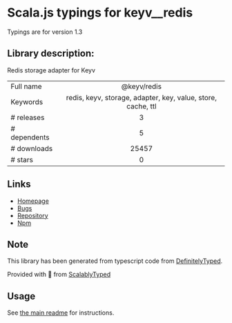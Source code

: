 
# Scala.js typings for keyv__redis

Typings are for version 1.3

## Library description:
Redis storage adapter for Keyv

|                    |                 |
| ------------------ | :-------------: |
| Full name          | @keyv/redis |
| Keywords           | redis, keyv, storage, adapter, key, value, store, cache, ttl |
| # releases         | 3 |
| # dependents       | 5 |
| # downloads        | 25457 |
| # stars            | 0 |

## Links
- [Homepage](https://github.com/lukechilds/keyv-redis)
- [Bugs](https://github.com/lukechilds/keyv-redis/issues)
- [Repository](https://github.com/lukechilds/keyv-redis)
- [Npm](https://www.npmjs.com/package/%40keyv%2Fredis)
    


## Note
This library has been generated from typescript code from [DefinitelyTyped](https://definitelytyped.org).

Provided with :purple_heart: from [ScalablyTyped](https://github.com/oyvindberg/ScalablyTyped)

## Usage
See [the main readme](../../readme.md) for instructions.


